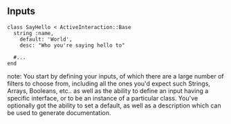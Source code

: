 ##  Inputs

    class SayHello < ActiveInteraction::Base
      string :name,
        default: 'World',
        desc: "Who you're saying hello to"

      #...
    end

note:
    You start by defining your inputs, of which there are a large number of filters to choose from, including all the
    ones you'd expect such Strings, Arrays, Booleans, etc.. as well as the ability to define an input having a specific
    interface, or to be an instance of a particular class. You've optionally got the ability to set a default, as well
    as a description which can be used to generate documentation.
